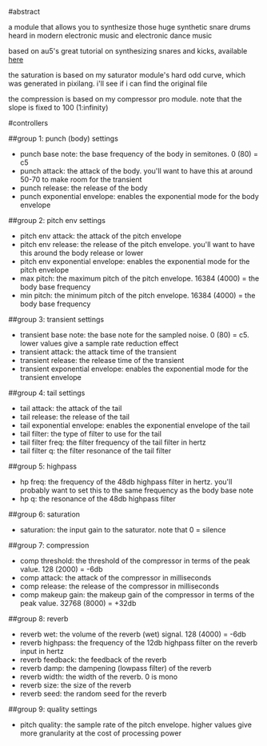 #abstract

a module that allows you to synthesize those huge synthetic snare drums heard in modern electronic music and electronic dance music

based on au5's great tutorial on synthesizing snares and kicks, available [here](https://www.youtube.com/watch?v=ra-mZivYchk)

the saturation is based on my saturator module's hard odd curve, which was generated in pixilang. i'll see if i can find the original file

the compression is based on my compressor pro module. note that the slope is fixed to 100 (1:infinity)

#controllers

##group 1: punch (body) settings

- punch base note: the base frequency of the body in semitones. 0 (80) = c5
- punch attack: the attack of the body. you'll want to have this at around 50-70 to make room for the transient
- punch release: the release of the body
- punch exponential envelope: enables the exponential mode for the body envelope

##group 2: pitch env settings

- pitch env attack: the attack of the pitch envelope
- pitch env release: the release of the pitch envelope. you'll want to have this around the body release or lower
- pitch env exponential envelope: enables the exponential mode for the pitch envelope
- max pitch: the maximum pitch of the pitch envelope. 16384 (4000) = the body base frequency
- min pitch: the minimum pitch of the pitch envelope. 16384 (4000) = the body base frequency

##group 3: transient settings

- transient base note: the base note for the sampled noise. 0 (80) = c5. lower values give a sample rate reduction effect
- transient attack: the attack time of the transient
- transient release: the release time of the transient
- transient exponential envelope: enables the exponential mode for the transient envelope

##group 4: tail settings

- tail attack: the attack of the tail
- tail release: the release of the tail
- tail exponential envelope: enables the exponential envelope of the tail
- tail filter: the type of filter to use for the tail
- tail filter freq: the filter frequency of the tail filter in hertz
- tail filter q: the filter resonance of the tail filter

##group 5: highpass

- hp freq: the frequency of the 48db highpass filter in hertz. you'll probably want to set this to the same frequency as the body base note
- hp q: the resonance of the 48db highpass filter

##group 6: saturation

- saturation: the input gain to the saturator. note that 0 = silence

##group 7: compression

- comp threshold: the threshold of the compressor in terms of the peak value. 128 (2000) = -6db
- comp attack: the attack of the compressor in milliseconds
- comp release: the release of the compressor in milliseconds
- comp makeup gain: the makeup gain of the compressor in terms of the peak value. 32768 (8000) = +32db

##group 8: reverb

- reverb wet: the volume of the reverb (wet) signal. 128 (4000) = -6db
- reverb highpass: the frequency of the 12db highpass filter on the reverb input in hertz
- reverb feedback: the feedback of the reverb
- reverb damp: the dampening (lowpass filter) of the reverb
- reverb width: the width of the reverb. 0 is mono
- reverb size: the size of the reverb
- reverb seed: the random seed for the reverb

##group 9: quality settings

- pitch quality: the sample rate of the pitch envelope. higher values give more granularity at the cost of processing power
